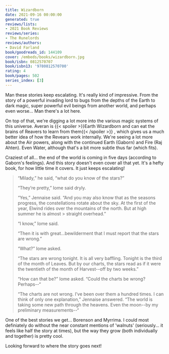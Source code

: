 ```yaml
---
title: Wizardborn
date: 2021-09-16 00:00:00
generated: true
reviews/lists:
- 2021 Book Reviews
reviews/series:
- The Runelords
reviews/authors:
- David Farland
book/goodreads_id: 144109
cover: /embeds/books/wizardborn.jpg
book/isbn: 0812570707
book/isbn13: '9780812570700'
rating: 4
book/pages: 502
series_index: [3]
---
```

Man these stories keep escalating. It's really kind of impressive. From the story of a powerful invading lord to bugs from the depths of the Earth to dark magic, super powerful evil beings from another world, and perhaps even worse... Man there's a lot here.  

On top of that, we're digging a lot more into the various magic systems of this universe. Averan is  {{< spoiler >}}Earth Wizardborn and can eat the brains of Reavers to learn from them{{< /spoiler >}}  , which gives us a much better idea of how the Revears work internally. We're seeing a lot more about the Air powers, along with the continued Earth (Gaborn) and Fire (Raj Ahten). Even Water, although that's a bit more subtle thus far (which fits).  

<!--more-->

Craziest of all... the end of the world is coming in five days (according to Gaborn's feelings). And this story doesn't even cover all that yet. It's a hefty book, for how little time it covers. It just keeps escalating!  

>  “Milady,” he said, “what do you know of the stars?”  
> 
>  “They’re pretty,” Iome said dryly.  
> 
>  “Yes,” Jennaise said. “And you may also know that as the seasons progress, 
> the constellations rotate about the sky. At the first of the year, Elwind 
> rides over the mountains of the north. But at high summer he is almost > straight overhead.”  
> 
>  “I know,” Iome said.  
> 
>  “Then it is with great...bewilderment that I must report that the stars are 
> wrong.”  
> 
>  “What?” Iome asked.  
> 
>  “The stars are wrong tonight. It is all very baffling. Tonight is the third 
> of the month of Leaves. But by our charts, the stars read as if it were the 
> twentieth of the month of Harvest--off by two weeks.”  
> 
>  “How can that be?” Iome asked. “Could the charts be wrong? Perhaps--“  
> 
>  “The charts are not wrong. I’ve been over them a hundred times. I can think 
> of only one explanation,” Jennaise answered. “The world is taking some new 
> path through the heavens. Even the moon--by my preliminary measurements--“  

One of the best stories we get... Borenson and Myrrima. I could most definiately do without the near constant mentions of 'walnuts' (seriously... it feels like half the story at times), but the way they grow (both individually and together) is pretty cool.  

Looking forward to where the story goes next!